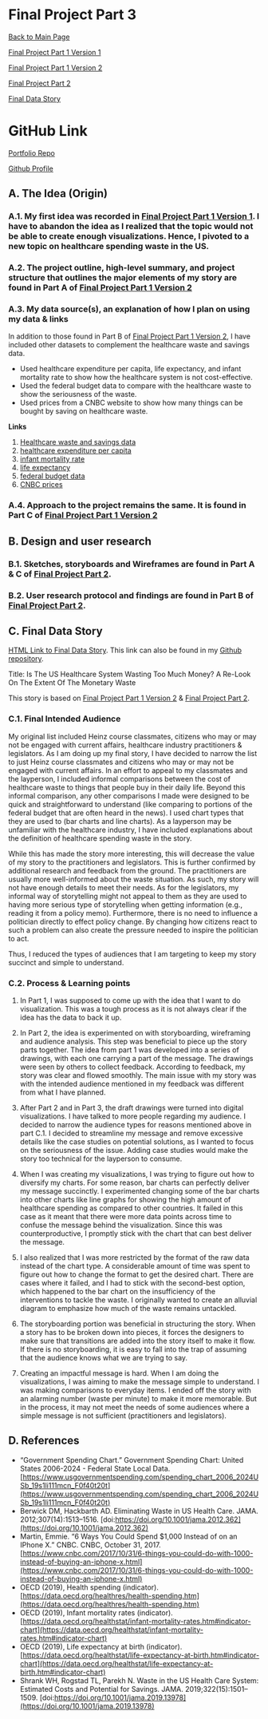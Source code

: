 # Final Project Part 3
[Back to Main Page](https://yangle-l.github.io/Lim-Portfolio)

[Final Project Part 1 Version 1](/FinalProjectPart1_V1.md)

[Final Project Part 1 Version 2](/FinalProjectPart1_V2.md)

[Final Project Part 2](/FinalProjectPart2.md)

[Final Data Story](https://carnegiemellon.shorthandstories.com/healthcare-waste/index.html)

# GitHub Link
[Portfolio Repo](https://github.com/YangLe-L/Lim-Portfolio)

[Github Profile](https://github.com/YangLe-L)

## A. The Idea (Origin)
### A.1. My first idea was recorded in [Final Project Part 1 Version 1](/FinalProjectPart1_V1.md). I have to abandon the idea as I realized that the topic would not be able to create enough visualizations. Hence, I pivoted to a new topic on healthcare spending waste in the US.   

### A.2. The project outline, high-level summary, and project structure that outlines the major elements of my story are found in Part A of [Final Project Part 1 Version 2](/FinalProjectPart1_V2.md)

### A.3. My data source(s), an explanation of how I plan on using my data & links 
In addition to those found in Part B of [Final Project Part 1 Version 2](/FinalProjectPart1_V2.md), I have included other datasets to complement the healthcare waste and savings data.
- Used healthcare expenditure per capita, life expectancy, and infant mortality rate to show how the healthcare system is not cost-effective.
- Used the federal budget data to compare with the healthcare waste to show the seriousness of the waste.
- Used prices from a CNBC website to show how many things can be bought by saving on healthcare waste.

**Links**
1. [Healthcare waste and savings data](https://github.com/YangLe-L/Lim-Portfolio/blob/master/data-for-final-story/Waste%20and%20Savings%20Estimates%20(Shrank%2C%20Rogstad%20%26%20Parekh).xlsx)
2. [healthcare expenditure per capita](https://github.com/YangLe-L/Lim-Portfolio/blob/master/data-for-final-story/spending%20per%20capita%20total%20healthcare%20spending.csv)
3. [infant mortality rate](https://github.com/YangLe-L/Lim-Portfolio/blob/master/data-for-final-story/infant%20mortality%20rate.csv)
4. [life expectancy](https://github.com/YangLe-L/Lim-Portfolio/blob/master/data-for-final-story/life%20expentency%20at%20birth.csv)
5. [federal budget data](https://github.com/YangLe-L/Lim-Portfolio/blob/master/data-for-final-story/federal%20budget.xlsx)
6. [CNBC prices](https://github.com/YangLe-L/Lim-Portfolio/blob/master/data-for-final-story/cnbc.com-6%20ways%20you%20could%20spend%201000%20instead%20of%20on%20an%20iPhone%20X.pdf)

### A.4. Approach to the project remains the same. It is found in Part C of [Final Project Part 1 Version 2](/FinalProjectPart1_V2.md)

## B. Design and user research
### B.1. Sketches, storyboards and Wireframes are found in Part A & C of [Final Project Part 2](/FinalProjectPart2.md).

### B.2. User research protocol and findings are found in Part B of [Final Project Part 2](/FinalProjectPart2.md).

## C. Final Data Story
[HTML Link to Final Data Story](https://carnegiemellon.shorthandstories.com/healthcare-waste/index.html). This link can also be found in my [Github repository](https://github.com/YangLe-L/Lim-Portfolio/blob/master/link-to-final-data-story/link.md).

Title: Is The US Healthcare System Wasting Too Much Money? A Re-Look On The Extent Of The Monetary Waste

This story is based on [Final Project Part 1 Version 2](/FinalProjectPart1_V2.md) & [Final Project Part 2](/FinalProjectPart2.md). 

### C.1. Final Intended Audience 
My original list included Heinz course classmates, citizens who may or may not be engaged with current affairs, healthcare industry practitioners & legislators. As I am doing up my final story, I have decided to narrow the list to just Heinz course classmates and citizens who may or may not be engaged with current affairs. In an effort to appeal to my classmates and the layperson, I included informal comparisons between the cost of healthcare waste to things that people buy in their daily life. Beyond this informal comparison, any other comparisons I made were designed to be quick and straightforward to understand (like comparing to portions of the federal budget that are often heard in the news). I used chart types that they are used to (bar charts and line charts).  As a layperson may be unfamiliar with the healthcare industry, I have included explanations about the definition of healthcare spending waste in the story.       

While this has made the story more interesting, this will decrease the value of my story to the practitioners and legislators. This is further confirmed by additional research and feedback from the ground. The practitioners are usually more well-informed about the waste situation. As such, my story will not have enough details to meet their needs. As for the legislators, my informal way of storytelling might not appeal to them as they are used to having more serious type of storytelling when getting information (e.g., reading it from a policy memo). Furthermore, there is no need to influence a politician directly to effect policy change. By changing how citizens react to such a problem can also create the pressure needed to inspire the politician to act.

Thus, I reduced the types of audiences that I am targeting to keep my story succinct and simple to understand.     

### C.2. Process & Learning points 
1.	In Part 1, I was supposed to come up with the idea that I want to do visualization. This was a tough process as it is not always clear if the idea has the data to back it up.

2.	 In Part 2, the idea is experimented on with storyboarding, wireframing and audience analysis. This step was beneficial to piece up the story parts together. The idea from part 1 was developed into a series of drawings, with each one carrying a part of the message. The drawings were seen by others to collect feedback. According to feedback, my story was clear and flowed smoothly. The main issue with my story was with the intended audience mentioned in my feedback was different from what I have planned.  

3.	After Part 2 and in Part 3, the draft drawings were turned into digital visualizations. I have talked to more people regarding my audience. I decided to narrow the audience types for reasons mentioned above in part C.1.  I decided to streamline my message and remove excessive details like the case studies on potential solutions, as I wanted to focus on the seriousness of the issue. Adding case studies would make the story too technical for the layperson to consume.         

4.	When I was creating my visualizations, I was trying to figure out how to diversify my charts. For some reason, bar charts can perfectly deliver my message succinctly. I experimented changing some of the bar charts into other charts like line graphs for showing the high amount of healthcare spending as compared to other countries. It failed in this case as it meant that there were more data points across time to confuse the message behind the visualization. Since this was counterproductive, I promptly stick with the chart that can best deliver the message. 

5.	 I also realized that I was more restricted by the format of the raw data instead of the chart type. A considerable amount of time was spent to figure out how to change the format to get the desired chart. There are cases where it failed, and I had to stick with the second-best option, which happened to the bar chart on the insufficiency of the interventions to tackle the waste. I originally wanted to create an alluvial diagram to emphasize how much of the waste remains untackled. 

6.	The storyboarding portion was beneficial in structuring the story.  When a story has to be broken down into pieces, it forces the designers to make sure that transitions are added into the story itself to make it flow. If there is no storyboarding, it is easy to fall into the trap of assuming that the audience knows what we are trying to say.

7.	Creating an impactful message is hard. When I am doing the visualizations, I was aiming to make the message simple to understand.  I was making comparisons to everyday items. I ended off the story with an alarming number (waste per minute) to make it more memorable. But in the process, it may not meet the needs of some audiences where a simple message is not sufficient (practitioners and legislators).


## D. References 
- “Government Spending Chart.” Government Spending Chart: United States 2006-2024 - Federal State Local Data. [https://www.usgovernmentspending.com/spending_chart_2006_2024USb_19s1li111mcn_F0f40t20t](https://www.usgovernmentspending.com/spending_chart_2006_2024USb_19s1li111mcn_F0f40t20t)
- Berwick DM, Hackbarth AD. Eliminating Waste in US Health Care. JAMA. 2012;307(14):1513–1516. [doi:https://doi.org/10.1001/jama.2012.362](https://doi.org/10.1001/jama.2012.362)
- Martin, Emmie. “6 Ways You Could Spend $1,000 Instead of on an IPhone X.” CNBC. CNBC, October 31, 2017. [https://www.cnbc.com/2017/10/31/6-things-you-could-do-with-1000-instead-of-buying-an-iphone-x.html](https://www.cnbc.com/2017/10/31/6-things-you-could-do-with-1000-instead-of-buying-an-iphone-x.html) 
- OECD (2019), Health spending (indicator). [https://data.oecd.org/healthres/health-spending.htm](https://data.oecd.org/healthres/health-spending.htm) 
- OECD (2019), Infant mortality rates (indicator).[https://data.oecd.org/healthstat/infant-mortality-rates.htm#indicator-chart](https://data.oecd.org/healthstat/infant-mortality-rates.htm#indicator-chart) 
- OECD (2019), Life expectancy at birth (indicator). [https://data.oecd.org/healthstat/life-expectancy-at-birth.htm#indicator-chart](https://data.oecd.org/healthstat/life-expectancy-at-birth.htm#indicator-chart)
- Shrank WH, Rogstad TL, Parekh N. Waste in the US Health Care System: Estimated Costs and Potential for Savings. JAMA. 2019;322(15):1501–1509. [doi:https://doi.org/10.1001/jama.2019.13978](https://doi.org/10.1001/jama.2019.13978)
